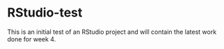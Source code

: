 # RStudio-test
This is an initial test of an RStudio project and will contain the latest work done for week 4.

